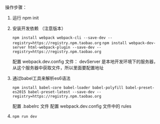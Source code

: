 操作步骤：

1. 运行 npm init
2. 安装开发依赖 （注意版本）

    `npm install webpack webpack-cli --save-dev --registry=https://registry.npm.taobao.org`
    `npm install webpack-dev-server html-webpack-plugin --save-dev --registry=https://registry.npm.taobao.org`

    配置 webpack.dev.config 文件：
        devServer 是本地开发环境下的服务器，从这个服务器中获取文件，所以里面要配置地址
3. 通过babel工具来解析es6语法

    `npm install babel-core babel-loader babel-polyfill babel-preset-es2015 babel-preset-latest --save-dev --registry=https://registry.npm.taobao.org`

    配置 .babelrc 文件
    配置 webpack.dev.config 文件中的 rules

4.  `npm run dev`
